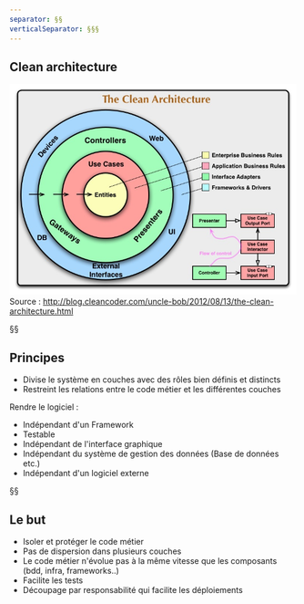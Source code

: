 ```yaml
---
separator: §§
verticalSeparator: §§§
---
```


## Clean architecture

![](images/CleanArchitecture.jpg)
Source : http://blog.cleancoder.com/uncle-bob/2012/08/13/the-clean-architecture.html

§§

## Principes

- Divise le système en couches avec des rôles bien définis et distincts
- Restreint les relations entre le code métier et les différentes couches

Rendre le logiciel :
- Indépendant d'un Framework
- Testable
- Indépendant de l'interface graphique
- Indépendant du système de gestion des données (Base de données etc.)
- Indépendant d'un logiciel externe

§§

## Le but

- Isoler et protéger le code métier
- Pas de dispersion dans plusieurs couches
- Le code métier n'évolue pas à la même vitesse que les composants (bdd, infra, frameworks..)
- Facilite les tests
- Découpage par responsabilité qui facilite les déploiements
